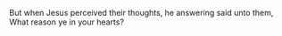 But when Jesus perceived their thoughts, he answering said unto them, What reason ye in your hearts?
